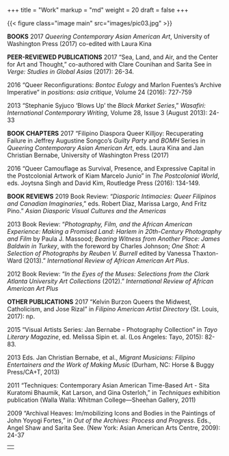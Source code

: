 +++
title = "Work"
markup = "md"
weight = 20
draft = false
+++

{{< figure class="image main" src="images/pic03.jpg" >}}

**BOOKS**
2017
*Queering Contemporary Asian American Art*, University of Washington Press (2017) co-edited with Laura Kina

**PEER-REVIEWED PUBLICATIONS**
2017
“Sea, Land, and Air, and the Center for Art and Thought,” co-authored with Clare Counihan and Sarita See in *Verge: Studies in Global Asias* (2017): 26-34.

2016
“Queer Reconfigurations: *Bontoc Eulogy* and Marlon Fuentes’s Archive Imperative” in *positions: asia critique*, Volume 24 (2016): 727-759

2013
“Stephanie Syjuco ‘Blows Up’ the *Black Market Series*,” *Wasafiri: International Contemporary Writing*, Volume 28, Issue 3 (August 2013): 24-33

**BOOK CHAPTERS**
2017
“Filipino Diaspora Queer Killjoy: Recuperating Failure in Jeffrey Augustine Songco’s *Guilty Party* and *BOMH* Series in *Queering Contemporary Asian American Art*, eds. Laura Kina and Jan Christian Bernabe, University of Washington Press (2017)

2016
“Queer Camouflage as Survival, Presence, and Expressive Capital in the Postcolonial Artwork of Kiam Marcelo Junio” in *The Postcolonial World*, eds. Joytsna Singh and David Kim, Routledge Press (2016): 134-149.

**BOOK REVIEWS**
2019
Book Review: “*Diasporic Intimacies: Queer Filipinos and Canadian Imaginaries*,” eds. Robert Diaz, Marissa Largo, And Fritz Pino.” *Asian Diasporic Visual Cultures and the Americas*

2013
Book Review: “*Photography, Film, and the African American Experience: Making a Promised Land: Harlem in 20th-Century Photography and Film* by Paula J. Massood; *Bearing Witness from Another Place: James Baldwin in Turkey*, with the foreword by Charles Johnson; *One Shot: A Selection of Photographs by Reuben V. Burrell* edited by Vanessa Thaxton-Ward (2013).” *International Review of African American Art Plus*.

2012
Book Review: “*In the Eyes of the Muses: Selections from the Clark Atlanta University Art Collections* (2012).” *International Review of African American Art Plus*

**OTHER PUBLICATIONS**
2017
“Kelvin Burzon Queers the Midwest, Catholicism, and Jose Rizal” in *Filipino American Artist Directory* (St. Louis, 2017): np.

2015
“Visual Artists Series: Jan Bernabe - Photography Collection” in *Tayo Literary Magazine*, ed. Melissa Sipin et. al. (Los Angeles: Tayo, 2015): 82-83.

2013
Eds. Jan Christian Bernabe, et al., *Migrant Musicians: Filipino Entertainers and the Work of Making Music* (Durham, NC: Horse & Buggy Press/CA+T, 2013)

2011
“Techniques: Contemporary Asian American Time-Based Art - Sita Kuratomi Bhaumik, Kat Larson, and Gina Osterloh,” in *Techniques* exhibition publication (Walla Walla: Whitman College—Sheehan Gallery, 2011)

2009
“Archival Heaves: Im/mobilizing Icons and Bodies in the Paintings of John Yoyogi Fortes,” in *Out of the Archives: Process and Progress*. Eds., Angel Shaw and Sarita See. (New York: Asian American Arts Centre, 2009): 24-37

<table>
<tr><td class="icons"><a href="/#about"><i class="far fa-arrow-alt-circle-left fa-lg"></i></a><a href="/#blog"><i class="far fa-arrow-alt-circle-right fa-lg"></i></a></td></tr>
</table>
